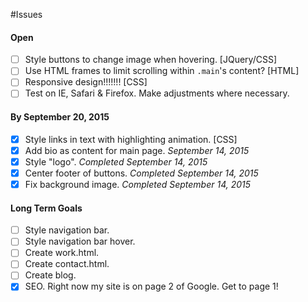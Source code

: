 #Issues

#### Open

- [ ] Style buttons to change image when hovering. [JQuery/CSS]
- [ ] Use HTML frames to limit scrolling within `.main`'s content? [HTML]
- [ ] Responsive design!!!!!!! [CSS]
- [ ] Test on IE, Safari & Firefox. Make adjustments where necessary.

#### By September 20, 2015

- [x] Style links in text with highlighting animation. [CSS]
- [x] Add bio as content for main page. _September 14, 2015_
- [x] Style "logo". _Completed September 14, 2015_
- [x] Center footer of buttons. _Completed September 14, 2015_
- [x] Fix background image. _Completed September 14, 2015_

#### Long Term Goals

- [ ] Style navigation bar.
- [ ] Style navigation bar hover.
- [ ] Create work.html.
- [ ] Create contact.html.
- [ ] Create blog.
- [x] SEO. Right now my site is on page 2 of Google. Get to page 1!
